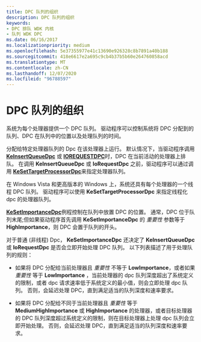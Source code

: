 ```yaml
---
title: DPC 队列的组织
description: DPC 队列的组织
keywords:
- DPC 排队 WDK 内核
- 队列 WDK DPC
ms.date: 06/16/2017
ms.localizationpriority: medium
ms.openlocfilehash: 5e37355977e41c13690e926328c8b7891a40b188
ms.sourcegitcommit: 418e6617e2a695c9cb4b37b5b60e264760858acd
ms.translationtype: MT
ms.contentlocale: zh-CN
ms.lasthandoff: 12/07/2020
ms.locfileid: "96788597"
---
```

# <a name="organization-of-dpc-queues"></a>DPC 队列的组织


系统为每个处理器提供一个 DPC 队列。 驱动程序可以控制系统将 DPC 分配到的队列、DPC 在队列中的位置以及处理队列的时间。

分配给特定处理器队列的 Dpc 在该处理器上运行。 默认情况下，当驱动程序调用 [**KeInsertQueueDpc**](/windows-hardware/drivers/ddi/wdm/nf-wdm-keinsertqueuedpc) 或 [**IOREQUESTDPC**](/windows-hardware/drivers/ddi/wdm/nf-wdm-iorequestdpc)时，DPC 在当前活动的处理器上排队。 在调用 **KeInsertQueueDpc** 或 **IoRequestDpc** 之前，驱动程序可以通过调用 [**KeSetTargetProcessorDpc**](/windows-hardware/drivers/ddi/ntddk/nf-ntddk-kesettargetprocessordpc)来指定处理器队列。

在 Windows Vista 和更高版本的 Windows 上，系统还具有每个处理器的一个线程 DPC 队列。 驱动程序可以使用 **KeSetTargetProcessorDpc** 来指定线程化 dpc 的处理器队列。

[**KeSetImportanceDpc**](/windows-hardware/drivers/ddi/ntddk/nf-ntddk-kesetimportancedpc)例程控制在队列中放置 DPC 的位置。 通常，DPC 位于队列末尾;但如果驱动程序首先调用 **KeSetImportanceDpc** 的 *重要性* 参数等于 **HighImportance**，则 DPC 会置于队列的开头。

对于普通 (非线程) Dpc， **KeSetImportanceDpc** 还决定了 **KeInsertQueueDpc** 或 **IoRequestDpc** 是否会立即开始处理 DPC 队列。 以下列表描述了用于处理队列的规则：

-   如果将 DPC 分配给当前处理器且 *重要性* 不等于 **LowImportance**，或者如果 *重要性* 等于 **LowImportance** ，当前处理器的 dpc 队列深度超出了系统定义的限制，或者 dpc 请求速率低于系统定义的最小值，则会立即处理 dpc 队列。 否则，会延迟处理 DPC，直到满足适当的队列深度和速率要求。

-   如果将 DPC 分配给不同于当前处理器且 *重要性* 等于 **MediumHighImportance** 或 **HighImportance** 的处理器，或者目标处理器的 DPC 队列深度超过系统定义的限制，则在目标处理器上处理 dpc 队列会立即开始处理。 否则，会延迟处理 DPC，直到满足适当的队列深度和速率要求。

 

